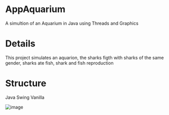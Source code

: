 # AppAquarium
A simultion of an Aquarium in Java using Threads and Graphics

# Details
This project simulates an aquarion, the sharks figth with sharks of the same gender, sharks ate fish, shark and fish reproduction

# Structure
Java Swing
Vanilla


![image](https://github.com/GabrielMoraP/AppAquarium/assets/150285459/68141124-1a51-4c71-8e5a-8f72c280c428)
